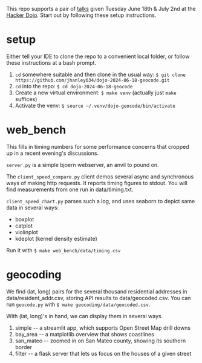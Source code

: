 
This repo supports a pair of [talks](https://www.meetup.com/hackerdojo/events)
given Tuesday June 18th & July 2nd at the [Hacker Dojo](https://www.hackerdojo.com).
Start out by following these setup instructions.

# setup

Either tell your IDE to clone the repo to a convenient local folder,
or follow these instructions at a bash prompt.

1. `cd` somewhere suitable and then clone in the usual way: `$ git clone https://github.com/jhanley634/dojo-2024-06-18-geocode.git`
2. `cd` into the repo: `$ cd dojo-2024-06-18-geocode`
3. Create a new virtual environment: `$ make venv` (actually just `make` suffices)
4. Activate the venv: `$ source ~/.venv/dojo-geocode/bin/activate`

# web_bench

This fills in timing numbers for some performance concerns
that cropped up in a recent evening's discussions.

`server.py` is a simple bjoern webserver, an anvil to pound on.

The `client_speed_compare.py` client demos several async and
synchronous ways of making http requests.
It reports timing figures to stdout.
You will find measurements from one run in data/timing.txt.

`client_speed_chart.py` parses such a log,
and uses seaborn to depict same data in several ways:
- boxplot
- catplot
- violinplot
- kdeplot (kernel density estimate)

Run it with `$ make web_bench/data/timing.csv`

# geocoding

We find (lat, long) pairs for the several thousand residential addresses
in data/resident_addr.csv, storing API results to data/geocoded.csv.
You can run `geocode.py` with `$ make geocoding/data/geocoded.csv`.

With (lat, long)'s in hand, we can display them in several ways.
1. simple -- a streamlit app, which supports Open Street Map drill downs
2. bay_area -- a matplotlib overview that shows coastlines
3. san_mateo -- zoomed in on San Mateo county, showing its southern border
4. filter -- a flask server that lets us focus on the houses of a given street
